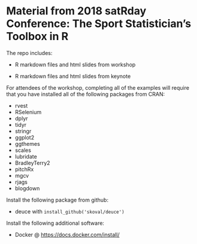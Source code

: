 # Material from 2018 satRday Conference: The Sport Statistician’s Toolbox in R 

The repo includes:

- R markdown files and html slides from workshop

- R markdown files and html slides from keynote


For attendees of the workshop, completing all of the examples will require that you have installed all of the following packages from CRAN:

- rvest
- RSelenium
- dplyr
- tidyr
- stringr
- ggplot2
- ggthemes
- scales
- lubridate
- BradleyTerry2
- pitchRx
- mgcv
- rjags
- blogdown

Install the following package from github:

- deuce with `install_github('skoval/deuce')`

Install the following additional software:

- Docker @ https://docs.docker.com/install/


